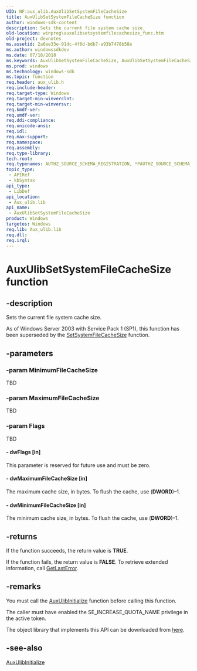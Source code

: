 ```yaml
---
UID: NF:aux_ulib.AuxUlibSetSystemFileCacheSize
title: AuxUlibSetSystemFileCacheSize function
author: windows-sdk-content
description: Sets the current file system cache size.
old-location: winprog\auxulibsetsystemfilecachesize_func.htm
old-project: devnotes
ms.assetid: 2a6ee33e-91dc-4f6d-bdb7-a93b7478b58e
ms.author: windowssdkdev
ms.date: 07/18/2018
ms.keywords: AuxUlibSetSystemFileCacheSize, AuxUlibSetSystemFileCacheSize function [Windows API], aux_ulib/AuxUlibSetSystemFileCacheSize, winprog.auxulibsetsystemfilecachesize_func
ms.prod: windows
ms.technology: windows-sdk
ms.topic: function
req.header: aux_ulib.h
req.include-header: 
req.target-type: Windows
req.target-min-winverclnt: 
req.target-min-winversvr: 
req.kmdf-ver: 
req.umdf-ver: 
req.ddi-compliance: 
req.unicode-ansi: 
req.idl: 
req.max-support: 
req.namespace: 
req.assembly: 
req.type-library: 
tech.root: 
req.typenames: AUTHZ_SOURCE_SCHEMA_REGISTRATION, *PAUTHZ_SOURCE_SCHEMA_REGISTRATION
topic_type:
 - APIRef
 - kbSyntax
api_type:
 - LibDef
api_location:
 - Aux_ulib.lib
api_name:
 - AuxUlibSetSystemFileCacheSize
product: Windows
targetos: Windows
req.lib: Aux_ulib.lib
req.dll: 
req.irql: 
---
```


# AuxUlibSetSystemFileCacheSize function


## -description


Sets the current file system cache size.

As of Windows Server 2003 with Service Pack 1 (SP1), this function has been superseded by the <a href="https://msdn.microsoft.com/bb0a65d6-d04a-4805-80d5-61fc53eb2726">SetSystemFileCacheSize</a> function.


## -parameters




### -param MinimumFileCacheSize

TBD


### -param MaximumFileCacheSize

TBD


### -param Flags

TBD




#### - dwFlags [in]

This parameter is reserved for future use and must be zero.


#### - dwMaximumFileCacheSize [in]

The maximum cache size, in bytes. To flush the cache, use (<b>DWORD</b>)–1.


#### - dwMinimumFileCacheSize [in]

The minimum cache size, in bytes. To flush the cache, use (<b>DWORD</b>)–1.


## -returns



If the function succeeds, the return value is <b>TRUE</b>.

If the function fails, the return value is <b>FALSE</b>. To retrieve extended information, call <a href="https://msdn.microsoft.com/d852e148-985c-416f-a5a7-27b6914b45d4">GetLastError</a>.




## -remarks



You must call the <a href="https://msdn.microsoft.com/2e46e323-669c-4fcd-b3e0-d1e4ec700c64">AuxUlibInitialize</a> function before calling this function.

The caller must have enabled the SE_INCREASE_QUOTA_NAME privilege in the active token.

The object library that implements this API can be downloaded from <a href="Http://go.microsoft.com/fwlink/p/?linkid=85311">here</a>.




## -see-also




<a href="https://msdn.microsoft.com/2e46e323-669c-4fcd-b3e0-d1e4ec700c64">AuxUlibInitialize</a>
 

 

